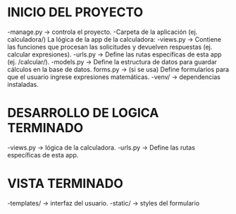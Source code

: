 # INICIO DEL PROYECTO
-manage.py → controla el proyecto.
-Carpeta de la aplicación (ej. calculadora/)
    La lógica de la app de la calculadora:
     -views.py → Contiene las funciones que procesan las solicitudes y devuelven respuestas (ej. calcular expresiones).
     -urls.py → Define las rutas específicas de esta app (ej. /calcular/).
     -models.py → Define la estructura de datos para guardar cálculos en la base de datos.
forms.py → (si se usa) Define formularios para que el usuario ingrese expresiones matemáticas.
-venv/ → dependencias instaladas.
# DESARROLLO DE LOGICA TERMINADO
-views.py → lógica de la calculadora.
-urls.py → Define las rutas específicas de esta app.
# VISTA TERMINADO
-templates/ → interfaz del usuario.
-static/ → styles del formulario
